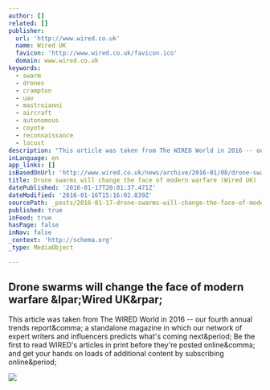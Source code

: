 ```yaml
---
author: []
related: []
publisher:
  url: 'http://www.wired.co.uk'
  name: Wired UK
  favicon: 'http://www.wired.co.uk/favicon.ico'
  domain: www.wired.co.uk
keywords:
  - swarm
  - drones
  - crampton
  - uav
  - mastroianni
  - aircraft
  - autonomous
  - coyote
  - reconnaissance
  - locust
description: "This article was taken from The WIRED World in 2016 -- our fourth annual trends report, a standalone magazine in which our network of expert writers and influencers predicts what's coming next. Be the first to read WIRED's articles in print before they're posted online, and get your hands on loads of additional content by subscribing online."
inLanguage: en
app_links: []
isBasedOnUrl: 'http://www.wired.co.uk/news/archive/2016-01/08/drone-swarms-change-warfare'
title: Drone swarms will change the face of modern warfare (Wired UK)
datePublished: '2016-01-17T20:01:37.471Z'
dateModified: '2016-01-16T15:16:02.839Z'
sourcePath: _posts/2016-01-17-drone-swarms-will-change-the-face-of-modern-warfare-wired-u.md
published: true
inFeed: true
hasPage: false
inNav: false
_context: 'http://schema.org'
_type: MediaObject

---
```

<article style=""><h1>Drone swarms will change the face of modern warfare &amp;lpar;Wired UK&amp;rpar;</h1><p>This article was taken from The WIRED World in 2016 -- our fourth annual trends report&amp;comma; a standalone magazine in which our network of expert writers and influencers predicts what's coming next&amp;period; Be the first to read WIRED's articles in print before they're posted online&amp;comma; and get your hands on loads of additional content by subscribing online&amp;period;</p><img src="http://cdni.wired.co.uk/620x413/d_f/drone%20warfare2.jpg" /></article>